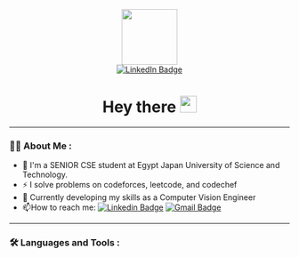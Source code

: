 <div id="header" align="center">
  <img src="https://media.giphy.com/media/VekcnHOwOI5So/giphy.gif" width="100"/>
</div>
<div id="badges" align="center">
  <a href="https://www.linkedin.com/in/toqa-alaa-aa53ab21a/">
    <img src="https://img.shields.io/badge/LinkedIn-blue?style=for-the-badge&logo=linkedin&logoColor=white" alt="LinkedIn Badge"/>
  </a>
<h1>
  Hey there
  <img src="https://media.giphy.com/media/hvRJCLFzcasrR4ia7z/giphy.gif" width="30px"/>
</h1>
</div>

---

### :woman_technologist: About Me :
- :telescope: I'm a SENIOR CSE student at Egypt Japan University of Science and Technology.
- :zap: I solve problems on codeforces, leetcode, and codechef
- :seedling: Currently developing my skills as a Computer Vision Engineer
- :mailbox:How to reach me: [![Linkedin Badge](https://img.shields.io/badge/-LinkedIn-blue?style=flat&logo=Linkedin&logoColor=white)](https://www.linkedin.com/in/toqa-alaa-aa53ab21a/) [![Gmail Badge](https://img.shields.io/badge/Gmail-red)](toqa.alaa@ejust.edu.eg)


---

### :hammer_and_wrench: Languages and Tools :


